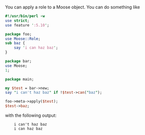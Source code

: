 You can apply a role to a Moose object. You can do something like

``` perl
#!/usr/bin/perl -w
use strict;
use feature ':5.10';

package foo;
use Moose::Role;
sub baz { 
    say 'i can haz baz'; 
}

package bar;
use Moose;
1;

package main;

my $test = bar->new;
say "i can't haz baz" if !$test->can("baz");

foo->meta->apply($test);
$test->baz;
```

with the following output:

``` 
    i can't haz baz
    i can haz baz
```
